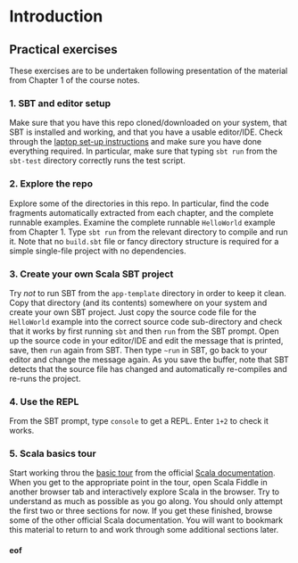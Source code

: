 # Introduction

## Practical exercises

These exercises are to be undertaken following presentation of the material from Chapter 1 of the course notes.


### 1. SBT and editor setup

Make sure that you have this repo cloned/downloaded on your system, that SBT is installed and working, and that you have a usable editor/IDE. Check through the [laptop set-up instructions](../Setup.md) and make sure you have done everything required. In particular, make sure that typing `sbt run` from the `sbt-test` directory correctly runs the test script.

### 2. Explore the repo

Explore some of the directories in this repo. In particular, find the code fragments automatically extracted from each chapter, and the complete runnable examples. Examine the complete runnable `HelloWorld` example from Chapter 1. Type `sbt run` from the relevant directory to compile and run it. Note that no `build.sbt` file or fancy directory structure is required for a simple single-file project with no dependencies.

### 3. Create your own Scala SBT project

Try *not* to run SBT from the `app-template` directory in order to keep it clean. Copy that directory (and its contents) somewhere on your system and create your own SBT project. Just copy the source code file for the `HelloWorld` example into the correct source code sub-directory and check that it works by first running `sbt` and then `run` from the SBT prompt. Open up the source code in your editor/IDE and edit the message that is printed, save, then `run` again from SBT. Then type `~run` in SBT, go back to your editor and change the message again. As you save the buffer, note that SBT detects that the source file has changed and automatically re-compiles and re-runs the project.

### 4. Use the REPL

From the SBT prompt, type `console` to get a REPL. Enter `1+2` to check it works. 

### 5. Scala basics tour

Start working throu the [basic tour](https://docs.scala-lang.org/tour/tour-of-scala.html) from the official [Scala documentation](http://docs.scala-lang.org/). When you get to the appropriate point in the tour, open Scala Fiddle in another browser tab and interactively explore Scala in the browser. Try to understand as much as possible as you go along. You should only attempt the first two or three sections for now. If you get these finished, browse some of the other official Scala documentation. You will want to bookmark this material to return to and work through some additional sections later.


#### eof


